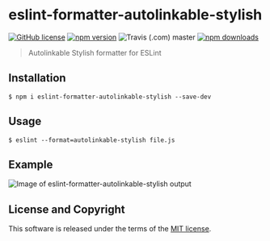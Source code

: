 # eslint-formatter-autolinkable-stylish

[![GitHub license](https://img.shields.io/badge/license-MIT-blue.svg?style=flat-square)](https://github.com/a-tarasyuk/eslint-formatter-autolinkable-stylish/blob/master/LICENSE) [![npm version](https://img.shields.io/npm/v/eslint-formatter-autolinkable-stylish.svg?style=flat-square)](https://www.npmjs.com/package/eslint-formatter-autolinkable-stylish) ![Travis (.com) master](https://img.shields.io/travis/com/a-tarasyuk/eslint-formatter-autolinkable-stylish/master.svg?style=flat-square) [![npm downloads](https://img.shields.io/npm/dm/eslint-formatter-autolinkable-stylish.svg?style=flat-square)](https://www.npmjs.com/package/eslint-formatter-autolinkable-stylish)

> Autolinkable Stylish formatter for ESLint

## Installation

```
$ npm i eslint-formatter-autolinkable-stylish --save-dev
```

## Usage

```
$ eslint --format=autolinkable-stylish file.js
```

## Example

![Image of eslint-formatter-autolinkable-stylish output](https://user-images.githubusercontent.com/509265/63245125-f2a79600-c267-11e9-8dff-383dadc43ec9.png)

## License and Copyright

This software is released under the terms of the [MIT license](https://github.com/a-tarasyuk/eslint-formatter-autolinkable-stylish/blob/master/LICENSE.md).

